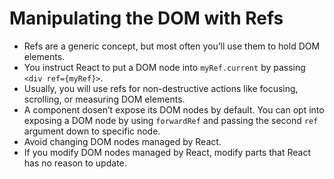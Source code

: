# Manipulating the DOM with Refs
- Refs are a generic concept, but most often you’ll use them to hold DOM elements.
- You instruct React to put a DOM node into `myRef.current` by passing `<div ref={myRef}>`.
- Usually, you will use refs for non-destructive actions like focusing, scrolling, or measuring DOM elements.
- A component dosen’t expose its DOM nodes by default. You can opt into exposing a DOM node by using `forwardRef` and passing the second `ref` argument down to specific node.
- Avoid changing DOM nodes managed by React.
- If you modify DOM nodes managed by React, modify parts that React has no reason to update.